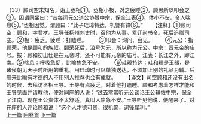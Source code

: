 （33）顾司空未知名，诣王丞相①。丞相小极，对之疲睡②。顾思所以叩会之③，因谓同坐曰：“昔每闻元公道公协赞中宗，保全江表④。体小不安，令人喘息⑤。”丞相因觉。谓顾曰：“此子珪璋特达，机警有锋⑥。”
　　【注释】①顾司空：顾和，字君孝。王导任扬州刺史时，召他为从事。累迁尚书令。死后追赠司空。②极：疲乏。疲睡：打瞌睡。
　　③叩会：询问、会见。
　　④元公：指顾荣，他是顾和的族叔。颐荣死后，溢号为元，所以称为元公。中宗：晋元帝的庙号。按：顾和初出仕是在元帝时，还不可能有元帝的庙号。江表：长江之外，即江南。⑤喘息：呼吸急促，比喻焦急不安。
　　⑥珪璋特达：珪和璋是玉器，是诸侯朝见天子时所用的重礼。用珪璋时可以单独送达，不须加上别的礼品为辅。后用来比喻有才德的人不用别人推荐也会有成就。
　　【译文】司空顾和还没有出名的时候，去拜访丞相王导。王导有点疲乏，对着他打瞌睡。顾和考虑着怎样才能和王导见面并请教他，便对同座的人说：“过去常常听元公谈论王公辅佐中宗，保全了江南。现在王公贵体不太舒适，真叫人焦急不安。”王导听见他说，便醒来了。对在座的人评论顾和说：“这个人才德可贵，很机警，词锋犀利。”
<br>[上一篇](02_032) [回卷首](02_000) [下一篇](02_034)
